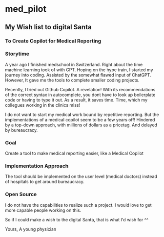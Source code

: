 # med_pilot
## My Wish list to digital Santa
### To Create Copilot for Medical Reporting


### Storytime

A year ago I finished medschool in Switzerland. Right about the time machine learning took of with GPT. Hoping on the hype train, I started my journey into coding. Assisted by the somewhat flawed input of ChatGPT. However, It gave me the tools to complete smaller coding projects. 

Recently, I tried out Github Copilot. A revelation! With its recommendations of the correct syntax in autocomplete, you dont have to look up boilerplate code or having to type it out. As a result, it saves time. 
Time, which my collegues working in the clinics miss!

I do not want to start my medical work bound by repetitive reporting. But the implementations of a medical copilot seem to be a few years off! Hindered by a top-down approach, with millions of dollars as a pricetag. And delayed by bureaucracy.


### Goal

Create a tool to make medical reporting easier, like a Medical Copilot

### Implementation Approach

The tool should be implemented on the user level (medical doctors) instead of hospitals
to get around bureaucracy.

### Open Source

I do not have the capabilities to realize such a project. 
I would love to get more capable people working on this.

So if I could make a wish to the digital Santa, that is what I'd wish for ^^

Yours,
A young physician



